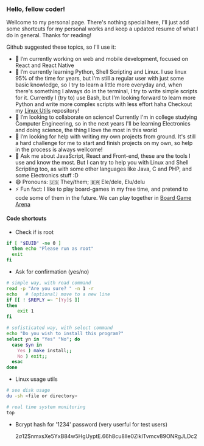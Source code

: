 ### Hello, fellow coder!

Wellcome to my personal page. There's nothing special here, I'll just add some shortcuts for my personal works and keep a updated resume of what I do in general. Thanks for reading!

Github suggested these topics, so I'll use it:

- 🔭 I’m currently working on web and mobile development, focused on React and React Native 
- 🌱 I’m currently learning Python, Shell Scripting and Linux. I use linux 95% of the time for years, but I'm still a regular user with just some basic knowledge, so I try to learn a little more everyday and, when there's something I always do in the terminal, I try to write simple scripts for it. Currently I (try to) use Bash, but I'm looking forward to learn more Python and write more complex scripts with less effort haha Checkout my [Linux Utils](https://github.com/Dahan-Schuster/linux-utils) repository!
- 👯 I’m looking to collaborate on science! Currently I'm in college studying Computer Engineering, so in the next years I'll be learning Electronics and doing science, the thing I love the most in this world
- 🤔 I’m looking for help with writing my own projects from ground. It's still a hard challenge for me to start and finish projects on my own, so help in the process is always wellcome!
- 💬 Ask me about JavaScript, React and Front-end, these are the tools I use and know the most. But I can try to help you with Linux and Shell Scripting too, as with some other languages like Java, C and PHP, and some Electronics stuff :D
- 😄 Pronouns: 🇺🇸 They/them; 🇧🇷 Ele/dele, Elu/delu
- ⚡ Fun fact: I like to play board-games in my free time, and pretend to code some of them in the future. We can play together in [Board Game Arena](https://boardgamearena.com)

#### Code shortcuts

- Check if is root
```bash
if [ "$EUID" -ne 0 ]
  then echo "Please run as root"
  exit
fi
```

- Ask for confirmation (yes/no)
```bash
# simple way, with read command
read -p "Are you sure? " -n 1 -r
echo   # (optional) move to a new line
if [[ ! $REPLY =~ ^[Yy]$ ]]
then
    exit 1
fi

# sofisticated way, with select command
echo "Do you wish to install this program?"
select yn in "Yes" "No"; do
  case $yn in
    Yes ) make install;;
    No ) exit;;
  esac
done
```

- Linux usage utils
```bash
# see disk usage
du -sh <file or directory>

# real time system monitoring
top

```

- Bcrypt hash for '1234' password (very userful for test users)

    $2a$12$nmxsXe5YxB84w5HgUyptE.66h8cu8lIe0ZIklTvmcv89ONRgJLDc2
